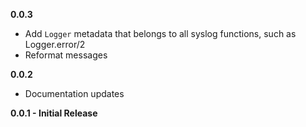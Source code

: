 **0.0.3**

- Add `Logger` metadata that belongs to all syslog functions, such as Logger.error/2
- Reformat messages

**0.0.2**

- Documentation updates

**0.0.1 - Initial Release**
